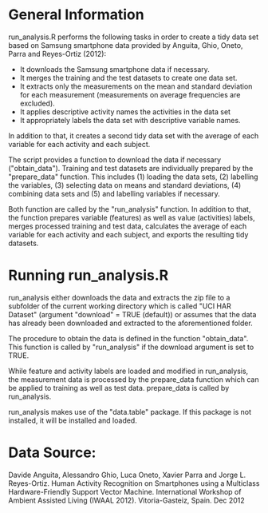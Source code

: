 # General Information

run_analysis.R performs the following tasks in order to create a tidy data set based on Samsung smartphone data provided by Anguita, Ghio, Oneto, Parra and Reyes-Ortiz (2012):

* It downloads the Samsung smartphone data if necessary.
* It merges the training and the test datasets to create one data set.
* It extracts only the measurements on the mean and standard deviation for each measurement (measurements on average frequencies are excluded).
* It applies descriptive activity names the activities in the data set
* It appropriately labels the data set with descriptive variable names.

In addition to that, it creates a second tidy data set with the average of each variable for each activity and each subject.

The script provides a function to download the data if necessary ("obtain_data"). 
Training and test datasets are individually prepared by the "prepare_data" function. This includes (1) loading the data sets, (2) labelling the variables, (3) selecting data on means and standard deviations, (4) combining data sets and (5) and labelling variables if necessary.

Both function are called by the "run_analysis" function. In addition to that, the function prepares variable (features) as well as value (activities) labels, merges processed training and test data, calculates the average of each variable for each activity and each subject, and exports the resulting tidy datasets.


# Running run_analysis.R

run_analysis either downloads the data and extracts the zip file to
a subfolder of the current working directory which is called "UCI HAR
Dataset" (argument "download" = TRUE (default)) or assumes that the
data has already been downloaded and extracted to the aforementioned
folder.

The procedure to obtain the data is defined in the function "obtain_data".
This function is called by "run_analysis" if the download argument is set to
TRUE.

While feature and activity labels are loaded and modified in run_analysis,
the measurement data is processed by the prepare_data function which can 
be applied to training as well as test data. prepare_data is called by 
run_analysis.

run_analysis makes use of the "data.table" package. If this package is not
installed, it will be installed and loaded.

# Data Source:

Davide Anguita, Alessandro Ghio, Luca Oneto, Xavier Parra and Jorge L. Reyes-Ortiz. Human Activity Recognition on Smartphones using a Multiclass Hardware-Friendly Support Vector Machine. International Workshop of Ambient Assisted Living (IWAAL 2012). Vitoria-Gasteiz, Spain. Dec 2012